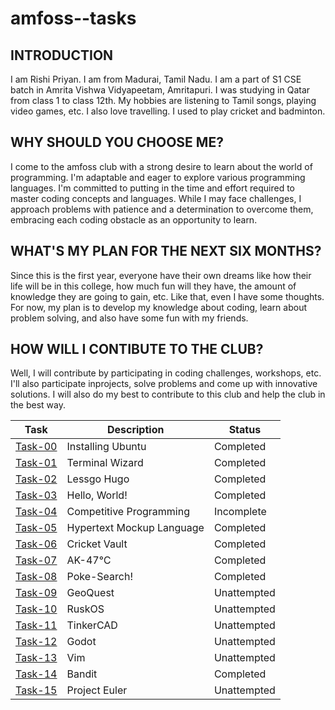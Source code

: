 # amfoss--tasks
## INTRODUCTION
I am Rishi Priyan. I am from Madurai, Tamil Nadu. I am a part of S1 CSE batch in Amrita Vishwa Vidyapeetam, Amritapuri. I was studying in Qatar from class 1 to class 12th. My hobbies are listening to Tamil songs, playing video games, etc. I also love travelling. I used to play cricket and badminton.
## WHY SHOULD YOU CHOOSE ME?
I come to the amfoss club with a strong desire to learn about the world of programming. I'm adaptable and eager to explore various programming languages. I'm committed to putting in the time and effort required to master coding concepts and languages. While I may face challenges, I approach problems with patience and a determination to overcome them, embracing each coding obstacle as an opportunity to learn.
## WHAT'S MY PLAN FOR THE NEXT SIX MONTHS?
Since this is the first year, everyone have their own dreams like how their life will be in this college, how much fun will they have, the amount of knowledge they are going to gain, etc. Like that, even I have some thoughts. For now, my plan is to develop my knowledge about coding, learn about problem solving, and also have some fun with my  friends.
## HOW WILL I CONTIBUTE TO THE CLUB?
Well, I will contribute by participating in coding challenges, workshops, etc. I'll also participate inprojects, solve problems and come up with innovative solutions. I will also do my best to contribute to this club and help the club in the best way.

| Task     | Description              | Status      |
|----------|--------------------------|-------------|
| [Task-00](https://github.com/RishP118/amfoss--tasks/tree/main/task-00) | Installing Ubuntu        | Completed   |
| [Task-01](https://github.com/RishP118/amfoss--tasks/tree/main/task-01) | Terminal Wizard          | Completed   |
| [Task-02](https://github.com/RishP118/amfoss--tasks/tree/main/task-02) | Lessgo Hugo              | Completed   |
| [Task-03](https://github.com/RishP118/amfoss--tasks/tree/main/task-03) | Hello, World!            | Completed   |
| [Task-04](https://github.com/RishP118/amfoss--tasks/tree/main/task-04) | Competitive Programming  | Incomplete  |
| [Task-05](https://github.com/RishP118/amfoss--tasks/tree/main/task-05) | Hypertext Mockup Language| Completed   |
| [Task-06](https://github.com/RishP118/amfoss--tasks/tree/main/task-06) | Cricket Vault            | Completed   |
| [Task-07](https://github.com/RishP118/amfoss--tasks/tree/main/task-07) | AK-47℃                  | Completed   |
| [Task-08](https://github.com/RishP118/amfoss--tasks/tree/main/task-08) | Poke-Search!             | Completed   |
| [Task-09](https://github.com/RishP118/amfoss--tasks/tree/main/task-09) | GeoQuest                 | Unattempted |
| [Task-10](https://github.com/RishP118/amfoss--tasks/tree/main/task-10) | RuskOS                   | Unattempted |
| [Task-11](https://github.com/RishP118/amfoss--tasks/tree/main/task-11) | TinkerCAD                | Unattempted |
| [Task-12](https://github.com/RishP118/amfoss--tasks/tree/main/task-12) | Godot                    | Unattempted |
| [Task-13](https://github.com/RishP118/amfoss--tasks/tree/main/task-13) | Vim                      | Unattempted |
| [Task-14](https://github.com/RishP118/amfoss--tasks/tree/main/task-14) | Bandit                   | Completed   |
| [Task-15](https://github.com/RishP118/amfoss--tasks/tree/main/task-15) | Project Euler            | Unattempted |

